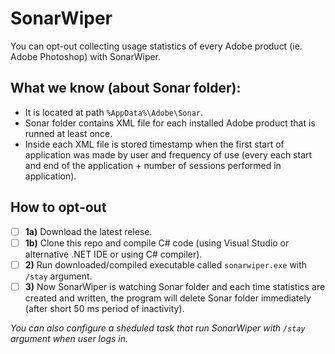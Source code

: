 # SonarWiper
You can opt-out collecting usage statistics of every Adobe product (ie. Adobe Photoshop) with SonarWiper.

## What we know (about Sonar folder):

- It is located at path `%AppData%\Adobe\Sonar`.
- Sonar folder contains XML file for each installed Adobe product that is runned at least once.
- Inside each XML file is stored timestamp when the first start of application was made by user and frequency of use (every each start and end of the application + number of sessions performed in application).

## How to opt-out

- [ ] **1a)** Download the latest relese.
- [ ] **1b)** Clone this repo and compile C# code (using Visual Studio or alternative .NET IDE or using C# compiler).
- [ ] **2)** Run downloaded/compiled executable called `sonarwiper.exe` with `/stay` argument.
- [ ] **3)** Now SonarWiper is watching Sonar folder and each time statistics are created and written, the program will delete Sonar folder immediately (after short 50 ms period of inactivity).

*You can also configure a sheduled task that run SonarWiper with `/stay` argument when user logs in.*
